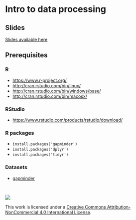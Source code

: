 # Intro to data processing

## Slides

[Slides available here](https://rawcdn.githack.com/Nowosad/Intro_to_data_processing/master/Intro_to_data_processing.html)

## Prerequisites

### R

- https://www.r-project.org/
- http://cran.rstudio.com/bin/linux/
- http://cran.rstudio.com/bin/windows/base/
- http://cran.rstudio.com/bin/macosx/

### RStudio

- https://www.rstudio.com/products/rstudio/download/

### R packages

- `install.packages('gapminder')`
- `install.packages('dplyr')`
- `install.packages('tidyr')`

### Datasets

- [gapminder](https://github.com/Nowosad/Intro_to_data_processing/raw/master/data/gapminder.rds)

<br>

![](https://licensebuttons.net/l/by-nc/4.0/88x31.png)

This work is licensed under a [Creative Commons Attribution-NonCommercial 4.0 International License](https://creativecommons.org/licenses/by-nc/4.0/).